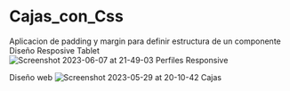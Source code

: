 # Cajas_con_Css
Aplicacion de padding y  margin para definir estructura de un componente 
Diseño Resposive Tablet
![Screenshot 2023-06-07 at 21-49-03 Perfiles Responsive](https://github.com/jenxime/Cajas_con_Css/assets/67129857/91cd768b-a24a-4cc6-ab2d-b2033f3ddfad)


Diseño web
![Screenshot 2023-05-29 at 20-10-42 Cajas](https://github.com/jenxime/Cajas_con_Css/assets/67129857/6a7186ac-75f0-4ed1-88bc-ce2854c7cfd6)
